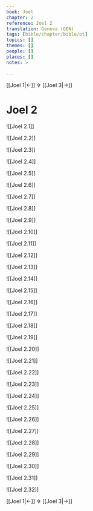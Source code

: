 ```yaml
---
book: Joel
chapter: 2
reference: Joel 2
translation: Geneva (GEN)
tags: [bible/chapter/bible/ot]
topics: []
themes: []
people: []
places: []
notes: >
  
---
```


[[Joel 1|<-]] ✞ [[Joel 3|->]]

# Joel 2

![[Joel 2.1]]

![[Joel 2.2]]

![[Joel 2.3]]

![[Joel 2.4]]

![[Joel 2.5]]

![[Joel 2.6]]

![[Joel 2.7]]

![[Joel 2.8]]

![[Joel 2.9]]

![[Joel 2.10]]

![[Joel 2.11]]

![[Joel 2.12]]

![[Joel 2.13]]

![[Joel 2.14]]

![[Joel 2.15]]

![[Joel 2.16]]

![[Joel 2.17]]

![[Joel 2.18]]

![[Joel 2.19]]

![[Joel 2.20]]

![[Joel 2.21]]

![[Joel 2.22]]

![[Joel 2.23]]

![[Joel 2.24]]

![[Joel 2.25]]

![[Joel 2.26]]

![[Joel 2.27]]

![[Joel 2.28]]

![[Joel 2.29]]

![[Joel 2.30]]

![[Joel 2.31]]

![[Joel 2.32]]

[[Joel 1|<-]] ✞ [[Joel 3|->]]
